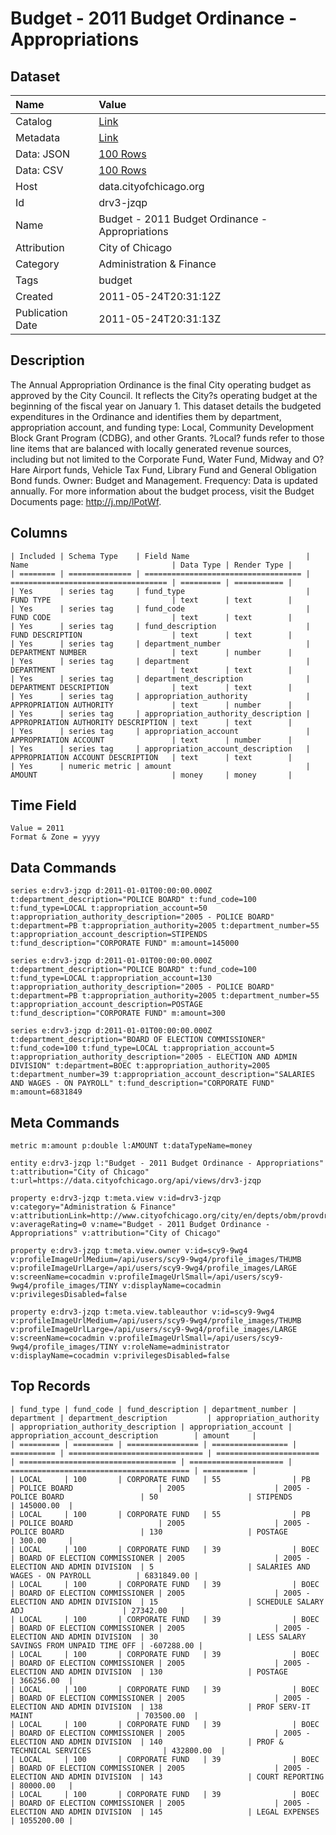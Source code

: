 # Budget - 2011 Budget Ordinance - Appropriations

## Dataset

| Name | Value |
| :--- | :---- |
| Catalog | [Link](https://catalog.data.gov/dataset/budget-2011-budget-ordinance-appropriations-a9fb6) |
| Metadata | [Link](https://data.cityofchicago.org/api/views/drv3-jzqp) |
| Data: JSON | [100 Rows](https://data.cityofchicago.org/api/views/drv3-jzqp/rows.json?max_rows=100) |
| Data: CSV | [100 Rows](https://data.cityofchicago.org/api/views/drv3-jzqp/rows.csv?max_rows=100) |
| Host | data.cityofchicago.org |
| Id | drv3-jzqp |
| Name | Budget - 2011 Budget Ordinance - Appropriations |
| Attribution | City of Chicago |
| Category | Administration & Finance |
| Tags | budget |
| Created | 2011-05-24T20:31:12Z |
| Publication Date | 2011-05-24T20:31:13Z |

## Description

The Annual Appropriation Ordinance is the final City operating budget as approved by the City Council. It reflects the City?s operating budget at the beginning of the fiscal year on January 1. This dataset details the budgeted expenditures in the Ordinance and identifies them by department, appropriation account, and funding type: Local, Community Development Block Grant Program (CDBG), and other Grants.  ?Local? funds refer to those line items that are balanced with locally generated revenue sources, including but not limited to the Corporate Fund, Water Fund, Midway and O?Hare Airport funds, Vehicle Tax Fund, Library Fund and General Obligation Bond funds. Owner: Budget and Management. Frequency: Data is updated annually. For more information about the budget process, visit the Budget Documents page: http://j.mp/lPotWf.

## Columns

```ls
| Included | Schema Type    | Field Name                          | Name                                | Data Type | Render Type |
| ======== | ============== | =================================== | =================================== | ========= | =========== |
| Yes      | series tag     | fund_type                           | FUND TYPE                           | text      | text        |
| Yes      | series tag     | fund_code                           | FUND CODE                           | text      | text        |
| Yes      | series tag     | fund_description                    | FUND DESCRIPTION                    | text      | text        |
| Yes      | series tag     | department_number                   | DEPARTMENT NUMBER                   | text      | number      |
| Yes      | series tag     | department                          | DEPARTMENT                          | text      | text        |
| Yes      | series tag     | department_description              | DEPARTMENT DESCRIPTION              | text      | text        |
| Yes      | series tag     | appropriation_authority             | APPROPRIATION AUTHORITY             | text      | number      |
| Yes      | series tag     | appropriation_authority_description | APPROPRIATION AUTHORITY DESCRIPTION | text      | text        |
| Yes      | series tag     | appropriation_account               | APPROPRIATION ACCOUNT               | text      | number      |
| Yes      | series tag     | appropriation_account_description   | APPROPRIATION ACCOUNT DESCRIPTION   | text      | text        |
| Yes      | numeric metric | amount                              | AMOUNT                              | money     | money       |
```

## Time Field

```ls
Value = 2011
Format & Zone = yyyy
```

## Data Commands

```ls
series e:drv3-jzqp d:2011-01-01T00:00:00.000Z t:department_description="POLICE BOARD" t:fund_code=100 t:fund_type=LOCAL t:appropriation_account=50 t:appropriation_authority_description="2005 - POLICE BOARD" t:department=PB t:appropriation_authority=2005 t:department_number=55 t:appropriation_account_description=STIPENDS t:fund_description="CORPORATE FUND" m:amount=145000

series e:drv3-jzqp d:2011-01-01T00:00:00.000Z t:department_description="POLICE BOARD" t:fund_code=100 t:fund_type=LOCAL t:appropriation_account=130 t:appropriation_authority_description="2005 - POLICE BOARD" t:department=PB t:appropriation_authority=2005 t:department_number=55 t:appropriation_account_description=POSTAGE t:fund_description="CORPORATE FUND" m:amount=300

series e:drv3-jzqp d:2011-01-01T00:00:00.000Z t:department_description="BOARD OF ELECTION COMMISSIONER" t:fund_code=100 t:fund_type=LOCAL t:appropriation_account=5 t:appropriation_authority_description="2005 - ELECTION AND ADMIN DIVISION" t:department=BOEC t:appropriation_authority=2005 t:department_number=39 t:appropriation_account_description="SALARIES AND WAGES - ON PAYROLL" t:fund_description="CORPORATE FUND" m:amount=6831849
```

## Meta Commands

```ls
metric m:amount p:double l:AMOUNT t:dataTypeName=money

entity e:drv3-jzqp l:"Budget - 2011 Budget Ordinance - Appropriations" t:attribution="City of Chicago" t:url=https://data.cityofchicago.org/api/views/drv3-jzqp

property e:drv3-jzqp t:meta.view v:id=drv3-jzqp v:category="Administration & Finance" v:attributionLink=http://www.cityofchicago.org/city/en/depts/obm/provdrs/city_budg.html v:averageRating=0 v:name="Budget - 2011 Budget Ordinance - Appropriations" v:attribution="City of Chicago"

property e:drv3-jzqp t:meta.view.owner v:id=scy9-9wg4 v:profileImageUrlMedium=/api/users/scy9-9wg4/profile_images/THUMB v:profileImageUrlLarge=/api/users/scy9-9wg4/profile_images/LARGE v:screenName=cocadmin v:profileImageUrlSmall=/api/users/scy9-9wg4/profile_images/TINY v:displayName=cocadmin v:privilegesDisabled=false

property e:drv3-jzqp t:meta.view.tableauthor v:id=scy9-9wg4 v:profileImageUrlMedium=/api/users/scy9-9wg4/profile_images/THUMB v:profileImageUrlLarge=/api/users/scy9-9wg4/profile_images/LARGE v:screenName=cocadmin v:profileImageUrlSmall=/api/users/scy9-9wg4/profile_images/TINY v:roleName=administrator v:displayName=cocadmin v:privilegesDisabled=false
```

## Top Records

```ls
| fund_type | fund_code | fund_description | department_number | department | department_description         | appropriation_authority | appropriation_authority_description | appropriation_account | appropriation_account_description        | amount     | 
| ========= | ========= | ================ | ================= | ========== | ============================== | ======================= | =================================== | ===================== | ======================================== | ========== | 
| LOCAL     | 100       | CORPORATE FUND   | 55                | PB         | POLICE BOARD                   | 2005                    | 2005 - POLICE BOARD                 | 50                    | STIPENDS                                 | 145000.00  | 
| LOCAL     | 100       | CORPORATE FUND   | 55                | PB         | POLICE BOARD                   | 2005                    | 2005 - POLICE BOARD                 | 130                   | POSTAGE                                  | 300.00     | 
| LOCAL     | 100       | CORPORATE FUND   | 39                | BOEC       | BOARD OF ELECTION COMMISSIONER | 2005                    | 2005 - ELECTION AND ADMIN DIVISION  | 5                     | SALARIES AND WAGES - ON PAYROLL          | 6831849.00 | 
| LOCAL     | 100       | CORPORATE FUND   | 39                | BOEC       | BOARD OF ELECTION COMMISSIONER | 2005                    | 2005 - ELECTION AND ADMIN DIVISION  | 15                    | SCHEDULE SALARY ADJ                      | 27342.00   | 
| LOCAL     | 100       | CORPORATE FUND   | 39                | BOEC       | BOARD OF ELECTION COMMISSIONER | 2005                    | 2005 - ELECTION AND ADMIN DIVISION  | 30                    | LESS SALARY SAVINGS FROM UNPAID TIME OFF | -607288.00 | 
| LOCAL     | 100       | CORPORATE FUND   | 39                | BOEC       | BOARD OF ELECTION COMMISSIONER | 2005                    | 2005 - ELECTION AND ADMIN DIVISION  | 130                   | POSTAGE                                  | 366256.00  | 
| LOCAL     | 100       | CORPORATE FUND   | 39                | BOEC       | BOARD OF ELECTION COMMISSIONER | 2005                    | 2005 - ELECTION AND ADMIN DIVISION  | 138                   | PROF SERV-IT MAINT                       | 703500.00  | 
| LOCAL     | 100       | CORPORATE FUND   | 39                | BOEC       | BOARD OF ELECTION COMMISSIONER | 2005                    | 2005 - ELECTION AND ADMIN DIVISION  | 140                   | PROF & TECHNICAL SERVICES                | 432800.00  | 
| LOCAL     | 100       | CORPORATE FUND   | 39                | BOEC       | BOARD OF ELECTION COMMISSIONER | 2005                    | 2005 - ELECTION AND ADMIN DIVISION  | 143                   | COURT REPORTING                          | 80000.00   | 
| LOCAL     | 100       | CORPORATE FUND   | 39                | BOEC       | BOARD OF ELECTION COMMISSIONER | 2005                    | 2005 - ELECTION AND ADMIN DIVISION  | 145                   | LEGAL EXPENSES                           | 1055200.00 | 
```